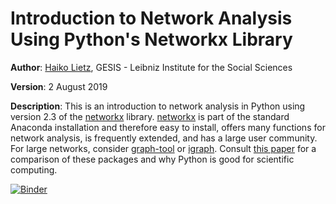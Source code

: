 # Introduction to Network Analysis Using Python's Networkx Library

**Author**: <a href='https://www.gesis.org/person/haiko.lietz'>Haiko Lietz</a>, GESIS - Leibniz Institute for the Social Sciences

**Version**: 2 August 2019

**Description**: This is an introduction to network analysis in Python using version 2.3 of the <a href='https://networkx.github.io/'>networkx</a> library. <a href='https://networkx.github.io/'>networkx</a> is part of the standard Anaconda installation and therefore easy to install, offers many functions for network analysis, is frequently extended, and has a large user community. For large networks, consider <a href='https://graph-tool.skewed.de/'>graph-tool</a> or <a href='http://igraph.org/python/'>igraph</a>. Consult <a href='https://doi.org/10.1177/2059799115622763'>this paper</a> for a comparison of these packages and why Python is good for scientific computing.

[![Binder](https://notebooks.gesis.org/binder/badge.svg)](https://notebooks.gesis.org/binder/v2/gh/gesiscss/introduction_networkx/master)
